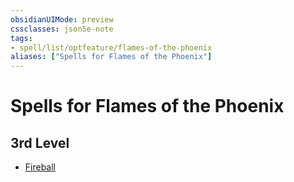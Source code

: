 ```yaml
---
obsidianUIMode: preview
cssclasses: json5e-note
tags:
- spell/list/optfeature/flames-of-the-phoenix
aliases: ["Spells for Flames of the Phoenix"]
---
```

# Spells for Flames of the Phoenix

## 3rd Level

- [Fireball](fireball "PHB")